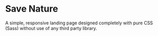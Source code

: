 # Save Nature
A simple, responsive landing page designed completely with pure CSS (Sass) without use of any third party library.

